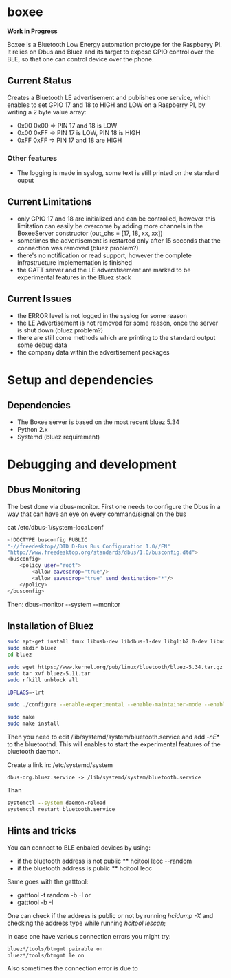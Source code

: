# boxee
**Work in Progress**

Boxee is a Bluetooth Low Energy automation protoype for the Raspberyy PI. It relies on Dbus and Bluez and its target to expose GPIO control over the BLE, so that one can control device over the phone.

## Current Status

Creates a Bluetooth LE advertisement and publishes one service, which enables to set GPIO 17 and 18 to HIGH and LOW on a Raspberry PI, by writing a 2 byte value array:
* 0x00 0x00 => PIN 17 and 18 is LOW
* 0x00 0xFF => PIN 17 is LOW, PIN 18 is HIGH
* 0xFF 0xFF => PIN 17 and 18 are HIGH

### Other features
* The logging is made in syslog, some text is still printed on the standard ouput

## Current Limitations
* only GPIO 17 and 18 are initialized and can be controlled, however this limitation can easily be overcome by adding more channels in the BoxeeServer constructor (out_chs = [17, 18, xx, xx])
* sometimes the advertisement is restarted only after 15 seconds that the connection was removed (bluez problem?)
* there's no notification or read support, however the complete infrastructure implementation is finished
* the GATT server and the LE adverstisement are marked to be experimental features in the Bluez stack

## Current Issues
* the ERROR level is not logged in the syslog for some reason
* the LE Advertisement is not removed for some reason, once the server is shut down (bluez problem?)
* there are still come methods which are printing to the standard output some debug data
* the company data within the advertisement packages

# Setup and dependencies

## Dependencies
* The Boxee server is based on the most recent bluez 5.34
* Python 2.x
* Systemd (bluez requirement)

# Debugging and development

## Dbus Monitoring

The best done via dbus-monitor. First one needs to configure the Dbus in a way that can have an eye on every command/signal on the bus

cat /etc/dbus-1/system-local.conf
```bash
<!DOCTYPE busconfig PUBLIC
"-//freedesktop//DTD D-Bus Bus Configuration 1.0//EN"
"http://www.freedesktop.org/standards/dbus/1.0/busconfig.dtd">
<busconfig>
    <policy user="root">
        <allow eavesdrop="true"/>
        <allow eavesdrop="true" send_destination="*"/>
    </policy>
</busconfig>
```
Then: dbus-monitor --system --monitor

## Installation of Bluez
```bash
sudo apt-get install tmux libusb-dev libdbus-1-dev libglib2.0-dev libudev-dev libreadline-dev libical0 libical-dev rfkill libnss-myhostname
sudo mkdir bluez
cd bluez

sudo wget https://www.kernel.org/pub/linux/bluetooth/bluez-5.34.tar.gz
sudo tar xvf bluez-5.11.tar
sudo rfkill unblock all

LDFLAGS=-lrt

sudo ./configure --enable-experimental --enable-maintainer-mode --enable-library --sysconfdir=/etc --prefix=/usr --mandir=/usr/share/man --localstatedir=/var --enable-tools

sudo make
sudo make install
```

Then you need to edit /lib/systemd/system/bluetooth.service and add *-nE** to the bluetoothd. This will enables to start the experimental features of the bluetooth daemon.

Create a link in: /etc/systemd/system
```
dbus-org.bluez.service -> /lib/systemd/system/bluetooth.service
```
Than
```bash
systemctl --system daemon-reload
systemctl restart bluetooth.service
```

## Hints and tricks
You can connect to BLE enbaled devices by using:
* if the bluetooth address is not public
** hcitool lecc --random <MAC>
* if the bluetooth address is public
** hcitool lecc <MAC>

Same goes with the gatttool:
* gatttool -t random -b <MAC> -I or
* gatttool -b <MAC> -I

One can check if the address is public or not by running *hcidump -X* and checking the address type while running *hcitool lescan*;

In case one have various connection errors you might try:
```bash
bluez*/tools/btmgmt pairable on
bluez*/tools/btmgmt le on
```
Also sometimes the connection error is due to
